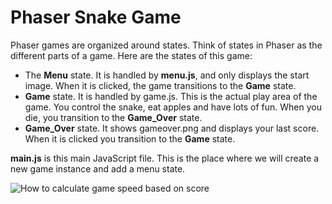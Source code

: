 # Phaser Snake Game

Phaser games are organized around states. Think of states in Phaser as the different parts of a game. Here are the states of this game:

- The **Menu** state. It is handled by **menu.js**, and only displays the start image. When it is clicked, the game transitions to the **Game** state.
- **Game** state. It is handled by game.js. This is the actual play area of the game. You control the snake, eat apples and have lots of fun. When you die, you transition to the **Game_Over** state.
- **Game_Over** state. It shows gameover.png and displays your last score. When it is clicked you transition to the **Game** state.

**main.js** is this main JavaScript file. This is the place where we will create a new game instance and add a menu state.

![How to calculate game speed based on score](http://imgur.com/lV4zg2m)
